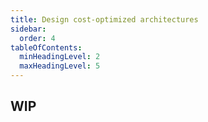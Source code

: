 ```yaml
---
title: Design cost-optimized architectures
sidebar:
  order: 4
tableOfContents:
  minHeadingLevel: 2
  maxHeadingLevel: 5
---
```


## WIP